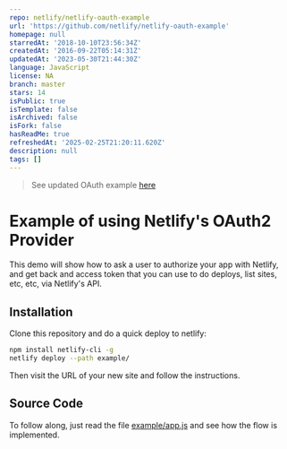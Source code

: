 ```yaml
---
repo: netlify/netlify-oauth-example
url: 'https://github.com/netlify/netlify-oauth-example'
homepage: null
starredAt: '2018-10-10T23:56:34Z'
createdAt: '2016-09-22T05:14:31Z'
updatedAt: '2023-05-30T21:44:30Z'
language: JavaScript
license: NA
branch: master
stars: 14
isPublic: true
isTemplate: false
isArchived: false
isFork: false
hasReadMe: true
refreshedAt: '2025-02-25T21:20:11.620Z'
description: null
tags: []
---
```


> See updated OAuth example [here](https://github.com/netlify-labs/oauth-example)


# Example of using Netlify's OAuth2 Provider

This demo will show how to ask a user to authorize your app with Netlify, and get
back and access token that you can use to do deploys, list sites, etc, etc, via
Netlify's API.

## Installation

Clone this repository and do a quick deploy to netlify:

```bash
npm install netlify-cli -g
netlify deploy --path example/
```

Then visit the URL of your new site and follow the instructions.

## Source Code

To follow along, just read the file [example/app.js](example/app.js) and see how
the flow is implemented.
